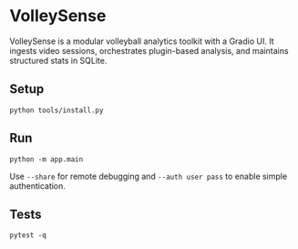 # VolleySense

VolleySense is a modular volleyball analytics toolkit with a Gradio UI. It ingests video sessions, orchestrates plugin-based analysis, and maintains structured stats in SQLite.

## Setup

```
python tools/install.py
```

## Run

```
python -m app.main
```

Use `--share` for remote debugging and `--auth user pass` to enable simple authentication.

## Tests

```
pytest -q
```
